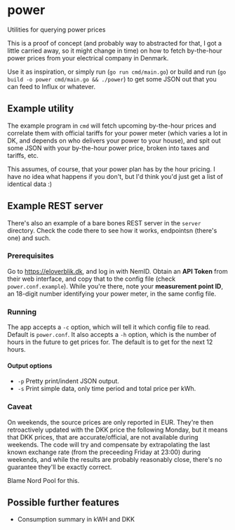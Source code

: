 # power
Utilities for querying power prices

This is a proof of concept (and probably way to abstracted for that, I got a
little carried away, so it might change in time) on how to fetch by-the-hour
power prices from your electrical company in Denmark.

Use it as inspiration, or simply run (`go run cmd/main.go`) or build and run
(`go build -o power cmd/main.go && ./power`) to get some JSON out that you can
feed to Influx or whatever.

## Example utility

The example program in `cmd` will fetch upcoming by-the-hour prices and
correlate them with official tariffs for your power meter (which varies a lot
in DK, and depends on who delivers your power to your house), and spit out some
JSON with your by-the-hour power price, broken into taxes and tariffs, etc.

This assumes, of course, that your power plan has by the hour pricing. I have
no idea what happens if you don't, but I'd think you'd just get a list of
identical data :)

## Example REST server

There's also an example of a bare bones REST server in the `server` directory. Check the code there to see how it works,
endpointsn (there's one) and such.

### Prerequisites

Go to https://eloverblik.dk, and log in with NemID. Obtain an **API Token** from their web
interface, and copy that to the config file (check `power.conf.example`). While
you're there, note your **measurement point ID**, an 18-digit number identifying
your power meter, in the same config file.

### Running

The app accepts a `-c` option, which will tell it which config file to read.
Default is `power.conf`. It also accepts a `-h` option, which is the number of
hours in the future to get prices for. The default is to get for the next 12
hours.

#### Output options

* `-p` Pretty print/indent JSON output.
* `-s` Print simple data, only time period and total price per kWh.


### Caveat

On weekends, the source prices are only reported in EUR. They're then
retroactively updated with the DKK price the following Monday, but it means
that DKK prices, that are accurate/official, are not available during weekends.
The code will try and compensate by extrapolating the last known exchange rate
(from the preceeding Friday at 23:00) during weekends, and while the results
are probably reasonably close, there's no guarantee they'll be exactly correct.

Blame Nord Pool for this.

## Possible further features

* Consumption summary in kWH and DKK

